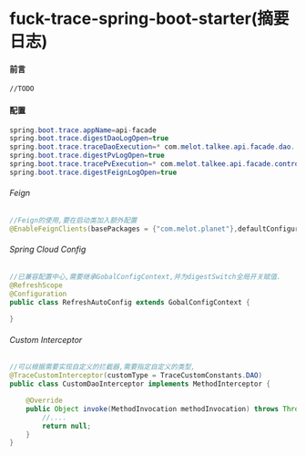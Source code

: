 # fuck-trace-spring-boot-starter(摘要日志)

#### 前言
    //TODO

#### 配置

```java
spring.boot.trace.appName=api-facade
spring.boot.trace.digestDaoLogOpen=true
spring.boot.trace.traceDaoExecution=* com.melot.talkee.api.facade.dao..*.*(..)
spring.boot.trace.digestPvLogOpen=true
spring.boot.trace.tracePvExecution=* com.melot.talkee.api.facade.controller..*.*(..)
spring.boot.trace.digestFeignLogOpen=true
```
###### Feign

```java
//Feign的使用,要在启动类加入额外配置
@EnableFeignClients(basePackages = {"com.melot.planet"},defaultConfiguration = FeignDigestConfiguration.class)
```

###### Spring Cloud Config

```java
//已兼容配置中心,需要继承GobalConfigContext,并为digestSwitch全局开关赋值.
@RefreshScope
@Configuration
public class RefreshAutoConfig extends GobalConfigContext {
    
}
```

###### Custom Interceptor

```java
//可以根据需要实现自定义的拦截器,需要指定自定义的类型,
@TraceCustomInterceptor(customType = TraceCustomConstants.DAO)
public class CustomDaoInterceptor implements MethodInterceptor {

    @Override
    public Object invoke(MethodInvocation methodInvocation) throws Throwable {
        //....
        return null;
    }
}
```

